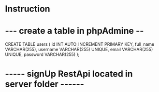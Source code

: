 # Instruction 

# --- create a table in phpAdmine -- 
CREATE TABLE users (
    id INT AUTO_INCREMENT PRIMARY KEY,
    full_name VARCHAR(255),
    username VARCHAR(255) UNIQUE,
    email VARCHAR(255) UNIQUE,
    password VARCHAR(255)
);

# ----- signUp RestApi located in server folder ------

